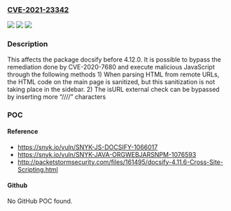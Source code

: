 ### [CVE-2021-23342](https://cve.mitre.org/cgi-bin/cvename.cgi?name=CVE-2021-23342)
![](https://img.shields.io/static/v1?label=Product&message=docsify&color=blue)
![](https://img.shields.io/static/v1?label=Version&message=%3C%204.12.0%20&color=brighgreen)
![](https://img.shields.io/static/v1?label=Vulnerability&message=Cross-site%20Scripting%20(XSS)&color=brighgreen)

### Description

This affects the package docsify before 4.12.0. It is possible to bypass the remediation done by CVE-2020-7680 and execute malicious JavaScript through the following methods 1) When parsing HTML from remote URLs, the HTML code on the main page is sanitized, but this sanitization is not taking place in the sidebar. 2) The isURL external check can be bypassed by inserting more “////” characters

### POC

#### Reference
- https://snyk.io/vuln/SNYK-JS-DOCSIFY-1066017
- https://snyk.io/vuln/SNYK-JAVA-ORGWEBJARSNPM-1076593
- http://packetstormsecurity.com/files/161495/docsify-4.11.6-Cross-Site-Scripting.html

#### Github
No GitHub POC found.

